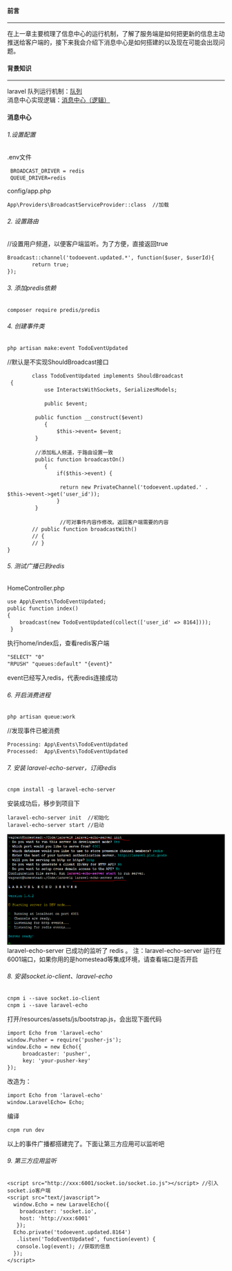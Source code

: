 #### 前言
***
在上一章主要梳理了信息中心的运行机制，了解了服务端是如何把更新的信息主动推送给客户端的，接下来我会介绍下消息中心是如何搭建的以及现在可能会出现问题。

#### 背景知识
***
laravel 队列运行机制：[队列](https://github.com/SexyPhoenix/Blog/blob/master/Laravel/队列.md)  
消息中心实现逻辑：[消息中心（逻辑）](https://github.com/SexyPhoenix/Blog/blob/master/Laravel/消息中心（逻辑）.md)  

#### 消息中心
###### 1.设置配置
.env文件
```
 BROADCAST_DRIVER = redis
 QUEUE_DRIVER=redis
```
  config/app.php 
```
App\Providers\BroadcastServiceProvider::class  //加载
```
###### 2. 设置路由
//设置用户频道，以便客户端监听。为了方便，直接返回true
```
Broadcast::channel('todoevent.updated.*', function($user, $userId){
        return true;
});
```
###### 3. 添加predis依赖
```
composer require predis/predis
```
###### 4. 创建事件类
```
php artisan make:event TodoEventUpdated
```
 //默认是不实现ShouldBroadcast接口
```
        class TodoEventUpdated implements ShouldBroadcast
 {
    		use InteractsWithSockets, SerializesModels;

    		public $event;

   		 public function __construct($event)
    		{
        		$this->event= $event;
   		 }

   		 //添加私人频道，于路由设置一致
   		 public function broadcastOn()
    		{
       		 	if($this->event) {

          	 	 return new PrivateChannel('todoevent.updated.' . $this->event->get('user_id'));
        		}
  		 }
                 
                 //可对事件内容作修改。返回客户端需要的内容
   		// public function broadcastWith()
   		// {
   		// }
}
```
###### 5. 测试广播已到redis
HomeController.php
```
use App\Events\TodoEventUpdated;
public function index()
{
    broadcast(new TodoEventUpdated(collect(['user_id' => 8164])));
 }
```
执行home/index后，查看redis客户端
```
"SELECT" "0"
"RPUSH" "queues:default" "{event}"
```
event已经写入redis，代表redis连接成功
###### 6. 开启消费进程
```
php artisan queue:work
```
//发现事件已被消费
```
Processing: App\Events\TodoEventUpdated
Processed:  App\Events\TodoEventUpdated
```
###### 7. 安装 laravel-echo-server，订阅redis
```
cnpm install -g laravel-echo-server
```
安装成功后，移步到项目下
```
laravel-echo-server init  //初始化
laravel-echo-server start //启动
```
![image](https://raw.githubusercontent.com/SexyPhoenix/Blog/master/static/Laravel/2.png)
laravel-echo-server 已成功的监听了 redis 。
注：laravel-echo-server 运行在6001端口，如果你用的是homestead等集成环境，请查看端口是否开启
###### 8. 安装socket.io-client、laravel-echo
```
cnpm i --save socket.io-client
cnpm i --save laravel-echo
```
打开/resources/assets/js/bootstrap.js，会出现下面代码
```
import Echo from 'laravel-echo'
window.Pusher = require('pusher-js');
window.Echo = new Echo({
     broadcaster: 'pusher',
     key: 'your-pusher-key'
});
```
改造为：
```
import Echo from 'laravel-echo'
window.LaravelEcho= Echo;
```
编译
```
cnpm run dev
```
以上的事件广播都搭建完了。下面让第三方应用可以监听吧

###### 9. 第三方应用监听
```
<script src="http://xxx:6001/socket.io/socket.io.js"></script> //引入socket.io客户端
<script src="text/javascript">
  window.Echo = new LaravelEcho({
    broadcaster: 'socket.io',
    host: 'http://xxx:6001'
   });
  Echo.private('todoevent.updated.8164')
   .listen('TodoEventUpdated', function(event) {
   console.log(event); //获取的信息
  });
</script>
```
